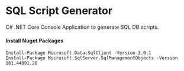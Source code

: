 ﻿# SQL Script Generator

C# .NET Core Console Application to generate SQL DB scripts.

#### Install Nuget Packages
```
Install-Package Microsoft.Data.SqlClient -Version 2.0.1
Install-Package Microsoft.SqlServer.SqlManagementObjects -Version 161.44091.28
```